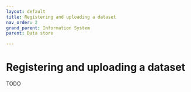 ```yaml
---
layout: default
title: Registering and uploading a dataset
nav_order: 2
grand_parent: Information System
parent: Data store

---
```


# Registering and uploading a dataset

TODO